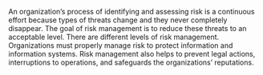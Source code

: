 An organization’s process of identifying and assessing risk is a continuous effort because types of threats change and they never completely disappear. The goal of risk management is to reduce these threats to an acceptable level. There are different levels of risk management. Organizations must properly manage risk to protect information and information systems. Risk management also helps to prevent legal actions, interruptions to operations, and safeguards the organizations’ reputations.
